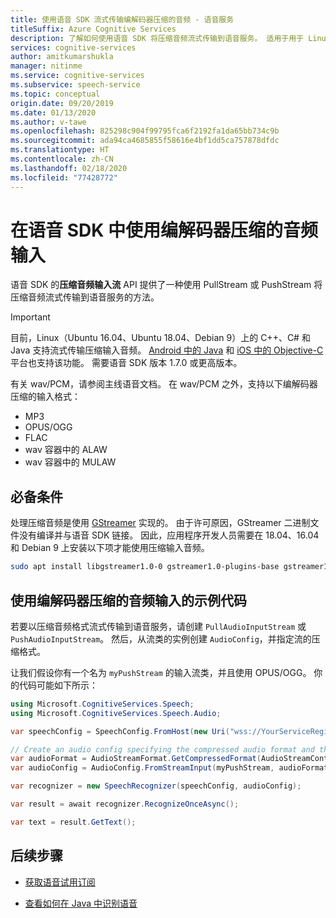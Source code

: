 ```yaml
---
title: 使用语音 SDK 流式传输编解码器压缩的音频 - 语音服务
titleSuffix: Azure Cognitive Services
description: 了解如何使用语音 SDK 将压缩音频流式传输到语音服务。 适用于用于 Linux 的 C++、C# 和 Java，Android 中的 Java 和 iOS 中的 Objective-C。
services: cognitive-services
author: amitkumarshukla
manager: nitinme
ms.service: cognitive-services
ms.subservice: speech-service
ms.topic: conceptual
origin.date: 09/20/2019
ms.date: 01/13/2020
ms.author: v-tawe
ms.openlocfilehash: 825298c904f99795fca6f2192fa1da65bb734c9b
ms.sourcegitcommit: ada94ca4685855f58616e4bf1dd5ca757878dfdc
ms.translationtype: HT
ms.contentlocale: zh-CN
ms.lasthandoff: 02/18/2020
ms.locfileid: "77428772"
---
```

# <a name="using-codec-compressed-audio-input-with-the-speech-sdk"></a>在语音 SDK 中使用编解码器压缩的音频输入

语音 SDK 的**压缩音频输入流** API 提供了一种使用 PullStream 或 PushStream 将压缩音频流式传输到语音服务的方法。

> [!IMPORTANT]
> 目前，Linux（Ubuntu 16.04、Ubuntu 18.04、Debian 9）上的 C++、C# 和 Java 支持流式传输压缩输入音频。 [Android 中的 Java](how-to-use-codec-compressed-audio-input-streams-android.md) 和 [iOS 中的 Objective-C](how-to-use-codec-compressed-audio-input-streams-ios.md) 平台也支持该功能。
> 需要语音 SDK 版本 1.7.0 或更高版本。

有关 wav/PCM，请参阅主线语音文档。  在 wav/PCM 之外，支持以下编解码器压缩的输入格式：

- MP3
- OPUS/OGG
- FLAC
- wav 容器中的 ALAW
- wav 容器中的 MULAW

## <a name="prerequisites"></a>必备条件

处理压缩音频是使用 [GStreamer](https://gstreamer.freedesktop.org) 实现的。 由于许可原因，GStreamer 二进制文件没有编译并与语音 SDK 链接。 因此，应用程序开发人员需要在 18.04、16.04 和 Debian 9 上安装以下项才能使用压缩输入音频。

```sh
sudo apt install libgstreamer1.0-0 gstreamer1.0-plugins-base gstreamer1.0-plugins-good gstreamer1.0-plugins-bad gstreamer1.0-plugins-ugly
```

## <a name="example-code-using-codec-compressed-audio-input"></a>使用编解码器压缩的音频输入的示例代码

若要以压缩音频格式流式传输到语音服务，请创建 `PullAudioInputStream` 或 `PushAudioInputStream`。 然后，从流类的实例创建 `AudioConfig`，并指定流的压缩格式。

让我们假设你有一个名为 `myPushStream` 的输入流类，并且使用 OPUS/OGG。 你的代码可能如下所示：

```csharp
using Microsoft.CognitiveServices.Speech;
using Microsoft.CognitiveServices.Speech.Audio;

var speechConfig = SpeechConfig.FromHost(new Uri("wss://YourServiceRegion.stt.speech.azure.cn/"), "YourSubscriptionKey");

// Create an audio config specifying the compressed audio format and the instance of your input stream class.
var audioFormat = AudioStreamFormat.GetCompressedFormat(AudioStreamContainerFormat.OGG_OPUS);
var audioConfig = AudioConfig.FromStreamInput(myPushStream, audioFormat);

var recognizer = new SpeechRecognizer(speechConfig, audioConfig);

var result = await recognizer.RecognizeOnceAsync();

var text = result.GetText();
```

## <a name="next-steps"></a>后续步骤

- [获取语音试用订阅](https://www.azure.cn/home/features/cognitive-services/)
* [查看如何在 Java 中识别语音](~/articles/cognitive-services/Speech-Service/quickstarts/speech-to-text-from-microphone.md?pivots=programming-language-java)
